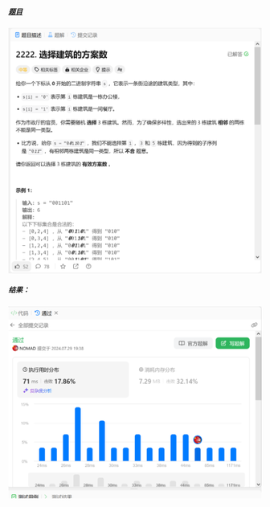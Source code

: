 ##### [题目](https://leetcode.cn/problems/number-of-ways-to-select-buildings/description/)
![pic](img.png)
##### 结果：
![pic](result.png)